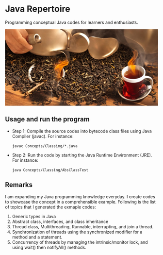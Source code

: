 # Java Repertoire 
Programming conceptual Java codes for learners and enthusiasts. 

![alt-text](https://github.com/nimamasoumi/Java_Repertoire/blob/main/java.jpeg?raw=true)


## Usage and run the program ##

- Step 1:
  Compile the source codes into bytecode class files using Java Compiler (javac). For instance:
  
  `javac Concepts/Classing/*.java`
  
  
- Step 2:
  Run the code by starting the Java Runtime Environment (JRE). For instance:
  
  `java Concepts/Classing/AbsClassTest`
  

## Remarks ##

I am expanding my Java programming knowledge everyday. I create codes to showcase the concept in a comprehensible example. Following is the list of topics that I generated the exmaple codes:

1. Generic types in Java
2. Abstract class, interfaces, and class inheritance
3. Thread class, Multithreading, Runnable, interrupting, and join a thread.
4. Synchronization of threads using the synchronized modifier for a method and a statement.
5. Concurrency of threads by managing the intrinsic/monitor lock, and using wait() then notifyAll() methods.

